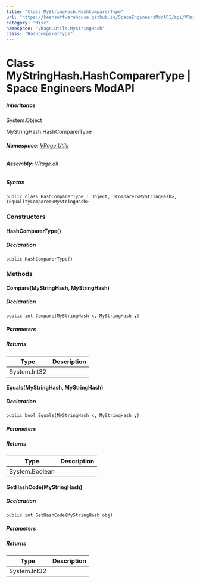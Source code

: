 ```yaml
---
title: "Class MyStringHash.HashComparerType"
url: "https://keensoftwarehouse.github.io/SpaceEngineersModAPI/api/VRage.Utils.MyStringHash.HashComparerType.html"
category: "Misc"
namespace: "VRage.Utils.MyStringHash"
class: "HashComparerType"
---
```


# Class MyStringHash.HashComparerType | Space Engineers ModAPI

##### Inheritance

System.Object

MyStringHash.HashComparerType

###### **Namespace**: [VRage.Utils](https://keensoftwarehouse.github.io/SpaceEngineersModAPI/api/VRage.Utils.html)

###### **Assembly**: VRage.dll

##### Syntax

```
public class HashComparerType : Object, IComparer<MyStringHash>, IEqualityComparer<MyStringHash>
```

### [](#constructors)Constructors

#### [](#VRage_Utils_MyStringHash_HashComparerType__ctor)HashComparerType()

##### Declaration

```
public HashComparerType()
```

### [](#methods)Methods

#### [](#VRage_Utils_MyStringHash_HashComparerType_Compare_VRage_Utils_MyStringHash_VRage_Utils_MyStringHash_)Compare(MyStringHash, MyStringHash)

##### Declaration

```
public int Compare(MyStringHash x, MyStringHash y)
```

##### Parameters

##### Returns

| Type | Description |
| --- | --- |
| System.Int32 |     |

#### [](#VRage_Utils_MyStringHash_HashComparerType_Equals_VRage_Utils_MyStringHash_VRage_Utils_MyStringHash_)Equals(MyStringHash, MyStringHash)

##### Declaration

```
public bool Equals(MyStringHash x, MyStringHash y)
```

##### Parameters

##### Returns

| Type | Description |
| --- | --- |
| System.Boolean |     |

#### [](#VRage_Utils_MyStringHash_HashComparerType_GetHashCode_VRage_Utils_MyStringHash_)GetHashCode(MyStringHash)

##### Declaration

```
public int GetHashCode(MyStringHash obj)
```

##### Parameters

##### Returns

| Type | Description |
| --- | --- |
| System.Int32 |     |
